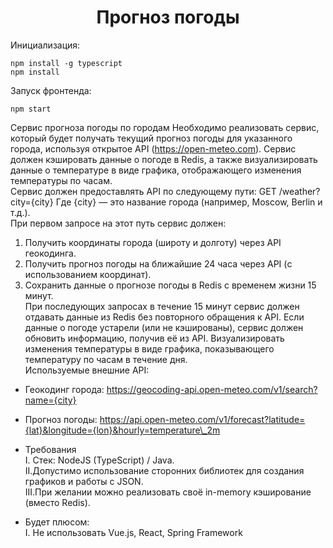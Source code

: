 <h1 align="center">Прогноз погоды</h1>

Инициализация:

```shell
npm install -g typescript
npm install
```

Запуск фронтенда:

```shell
npm start
```

Сервис прогноза погоды по городам Необходимо реализовать сервис, который будет получать текущий прогноз погоды для указанного города, используя открытое API (https://open-meteo.com). Сервис должен кэшировать данные о погоде в Redis, а также визуализировать данные о температуре в виде графика, отображающего изменения температуры по часам.  
Сервис должен предоставлять API по следующему пути: GET /weather?city={city} Где {city} — это название города (например, Moscow, Berlin и т.д.).  
При первом запросе на этот путь сервис должен:

1.  Получить координаты города (широту и долготу) через API геокодинга.
2.  Получить прогноз погоды на ближайшие 24 часа через API (с использованием координат).
3.  Сохранить данные о прогнозе погоды в Redis с временем жизни 15 минут.  
    При последующих запросах в течение 15 минут сервис должен отдавать данные из Redis без повторного обращения к API. Если данные о погоде устарели (или не кэшированы), сервис должен обновить информацию, получив её из API. Визуализировать изменения температуры в виде графика, показывающего температуру по часам в течение дня.  
    Используемые внешние API:


*   Геокодинг города: https://geocoding-api.open-meteo.com/v1/search?name={city}

*   Прогноз погоды: https://api.open-meteo.com/v1/forecast?latitude={lat}&longitude={lon}&hourly=temperature\_2m

*   Требования  
    I. Стек: NodeJS (TypeScript) / Java.  
    II.Допустимо использование сторонних библиотек для создания графиков и работы с JSON.  
    III.При желании можно реализовать своё in-memory кэширование (вместо Redis).

*   Будет плюсом:  
    I. Не использовать Vue.js, React, Spring Framework